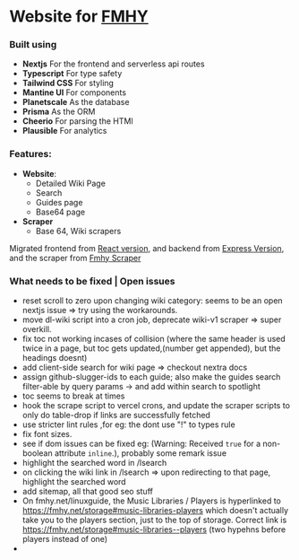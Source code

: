 # Website for [FMHY](https://www.reddit.com/r/FREEMEDIAHECKYEAH/)

### Built using

- **Nextjs** For the frontend and serverless api routes
- **Typescript** For type safety
- **Tailwind CSS** For styling
- **Mantine UI** For components
- **Planetscale** As the database
- **Prisma** As the ORM
- **Cheerio** For parsing the HTMl
- **Plausible** For analytics

### Features:

- **Website**:
  - Detailed Wiki Page
  - Search
  - Guides page
  - Base64 page
- **Scraper**
  - Base 64, Wiki scrapers

Migrated frontend from [React version](https://github.com/zeus-12/fmhy-ui), and backend from [Express Version](https://github.com/zeus-12/fmhy-server), and the scraper from [Fmhy Scraper](https://github.com/zeus-12/fmhy-scraper)

### What needs to be fixed | Open issues

- reset scroll to zero upon changing wiki category: seems to be an open nextjs issue => try using the workarounds.
- move dl-wiki script into a cron job, deprecate wiki-v1 scraper => super overkill.
- fix toc not working incases of collision (where the same header is used twice in a page, but toc gets updated,(number get appended), but the headings doesnt)
- add client-side search for wiki page => checkout nextra docs
- assign github-slugger-ids to each guide; also make the guides search filter-able by query params -> and add within search to spotlight
- toc seems to break at times
- hook the scrape script to vercel crons, and update the scraper scripts to only do table-drop if links are successfully fetched
- use stricter lint rules ,for eg: the dont use "!" to types rule
- fix font sizes.
- see if dom issues can be fixed eg: (Warning: Received `true` for a non-boolean attribute `inline`.), probably some remark issue
- highlight the searched word in /lsearch
- on clicking the wiki link in /lsearch => upon redirecting to that page, highlight the searched word
- add sitemap, all that good seo stuff
- On fmhy.net/linuxguide, the Music Libraries / Players is hyperlinked to https://fmhy.net/storage#music-libraries-players which doesn't actually take you to the players section, just to the top of storage.
  Correct link is https://fmhy.net/storage#music-libraries--players
  (two hypehns before players instead of one)
-
